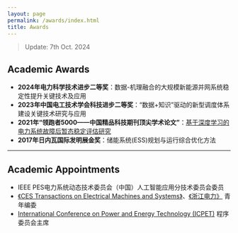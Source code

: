 ```yaml
---
layout: page
permalink: /awards/index.html
title: Awards
---
```


> Update: 7th Oct. 2024

## Academic Awards

- **2024年电力科学技术进步二等奖**：数据-机理融合的大规模新能源并网系统稳定性提升关键技术及应用<br>
- **2023年中国电工技术学会科技进步二等奖**：“数据+知识”驱动的新型调度体系建设关键技术研究与应用<br>
- **2021年“领跑者5000——中国精品科技期刊顶尖学术论文”**：[基于深度学习的电力系统故障后暂态稳定评估研究](https://kns.cnki.net/kcms2/article/abstract?v=sKJ9SXrFdEogCRwMBBZ84pje-75WkQA2mA1MmmcT0TJOnKKhjXgXhcCAoOBN496rClMmjlswYOc_xgjTjcEEAmRdnnfg0EyUAWV_RyFdnEX5HrlkIAuzE51cN1xZ7l_Y2mUHbcoHVCgjUwLRYcpa4_5UpLqXYXa9IgkZVVfVO5O18TpVR2RdaYnr3somOAPo&uniplatform=NZKPT&language=CHS)<br>
- **2017年日内瓦国际发明展金奖**：储能系统(ESS)规划与运行综合优化方法<br>

---

## Academic Appointments

- IEEE PES电力系统动态技术委员会（中国）人工智能应用分技术委员会委员<br>
- [《CES Transactions on Electrical Machines and Systems》](http://www.cestems.org/)、[《浙江电力》](https://zjdl.cbpt.cnki.net/WKE3/WebPublication/index.aspx?mid=ZJDL) 青年编委<br>
- [International Conference on Power and Energy Technology (ICPET)](https://www.icpet.org/index.html) 程序委员会主席<br>


<br>
